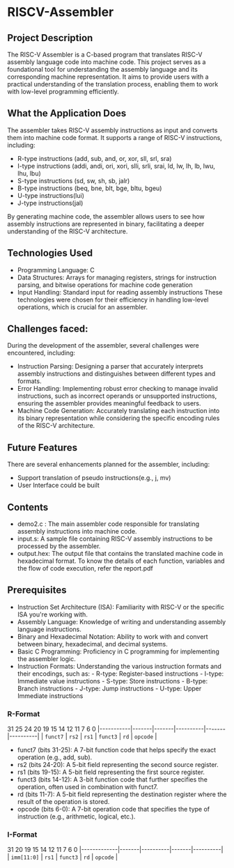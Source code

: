 # RISCV-Assembler

## Project Description
The RISC-V Assembler is a C-based program that translates RISC-V assembly language code into machine code. This project serves as a foundational tool for understanding the assembly language and its corresponding machine representation. It aims to provide users with a practical understanding of the translation process, enabling them to work with low-level programming efficiently.

## What the Application Does
The assembler takes RISC-V assembly instructions as input and converts them into machine code format. It supports a range of RISC-V instructions, including:
- R-type instructions (add, sub, and, or, xor, sll, srl, sra)
- I-type instructions (addi, andi, ori, xori, slli, srli, srai, ld, lw, lh, lb, lwu, lhu, lbu)
- S-type instructions (sd, sw, sh, sb, jalr)
- B-type instructions (beq, bne, blt, bge, bltu, bgeu)
- U-type instructions(lui)
- J-type instructions(jal)

By generating machine code, the assembler allows users to see how assembly instructions are represented in binary, facilitating a deeper understanding of the RISC-V architecture.

## Technologies Used
- Programming Language: C
- Data Structures: Arrays for managing registers, strings for instruction parsing, and bitwise operations for machine code generation
- Input Handling: Standard input for reading assembly instructions
These technologies were chosen for their efficiency in handling low-level operations, which is crucial for an assembler.

## Challenges faced:
During the development of the assembler, several challenges were encountered, including:
- Instruction Parsing: Designing a parser that accurately interprets assembly instructions and distinguishes between different types and formats.
- Error Handling: Implementing robust error checking to manage invalid instructions, such as incorrect operands or unsupported instructions, ensuring the assembler provides meaningful feedback to users.
- Machine Code Generation: Accurately translating each instruction into its binary representation while considering the specific encoding rules of the RISC-V architecture.


## Future Features
There are several enhancements planned for the assembler, including:
- Support translation of pseudo instructions(e.g., j, mv)
- User Interface could be built

## Contents
- demo2.c : The main assembler code responsible for translating assembly instructions into machine code.
- input.s: A sample file containing RISC-V assembly instructions to be processed by the assembler.
- output.hex: The output file that contains the translated machine code in hexadecimal format.
To know the details of each function, variables and the flow of code execution, refer the report.pdf

## Prerequisites
- Instruction Set Architecture (ISA): Familiarity with RISC-V or the specific ISA you're working with.
- Assembly Language: Knowledge of writing and understanding assembly language instructions.
- Binary and Hexadecimal Notation: Ability to work with and convert between binary, hexadecimal, and decimal systems.
- Basic C Programming: Proficiency in C programming for implementing the assembler logic.
- Instruction Formats: Understanding the various instruction formats and their encodings, such as:
            - R-type: Register-based instructions
            - I-type: Immediate value instructions
            - S-type: Store instructions
            - B-type: Branch instructions
            - J-type: Jump instructions
            - U-type: Upper Immediate instructions

### R-Format

  31       25 24   20 19   15 14      12 11    7 6        0
 |-----------|-------|-------|----------|-------|----------|
 | `funct7`  | `rs2` | `rs1` | `funct3` | `rd`  | `opcode` |

- funct7 (bits 31-25): A 7-bit function code that helps specify the exact operation (e.g., add, sub).
- rs2 (bits 24-20): A 5-bit field representing the second source register.
- rs1 (bits 19-15): A 5-bit field representing the first source register.
- funct3 (bits 14-12): A 3-bit function code that further specifies the operation, often used in combination with funct7.
- rd (bits 11-7): A 5-bit field representing the destination register where the result of the operation is stored.
- opcode (bits 6-0): A 7-bit operation code that specifies the type of instruction (e.g., arithmetic, logical, etc.).

### I-Format

 31         20 19   15 14      12 11    7 6        0 
|-------------|-------|----------|-------|----------|
| `imm[11:0]` | `rs1` | `funct3` | `rd`  | `opcode` |

